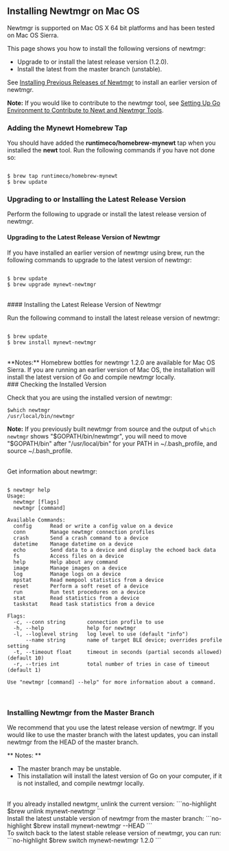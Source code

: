 ## Installing Newtmgr on Mac OS

Newtmgr is supported on Mac OS X 64 bit platforms and has been tested on Mac OS Sierra.

This page shows you how to install the following versions of newtmgr:

* Upgrade to or install the latest release version (1.2.0).
* Install the latest from the master branch (unstable).

See [Installing Previous Releases of Newtmgr](/newtmgr/prev_releases) to install an earlier version of newtmgr.

**Note:** If you would like to contribute to the newtmgr tool, see [Setting Up Go Environment to Contribute to Newt and Newtmgr Tools](/faq/go_env).

### Adding the Mynewt Homebrew Tap

You should have added the **runtimeco/homebrew-mynewt** tap when you installed the **newt** tool. Run the following commands if you have not done so:

```no-highlight

$ brew tap runtimeco/homebrew-mynewt
$ brew update

```

### Upgrading to or Installing the Latest Release Version

Perform the following to upgrade or install the latest release version of newtmgr.

#### Upgrading to the Latest Release Version of Newtmgr

If you have installed an earlier version of newtmgr using brew, run the following commands to upgrade to the latest version of newtmgr:

```no-highlight

$ brew update
$ brew upgrade mynewt-newtmgr

```

<br>
#### Installing the Latest Release Version of Newtmgr

Run the following command to install the latest release version of newtmgr:

```no-highlight

$ brew update
$ brew install mynewt-newtmgr
```
<br>
**Notes:** Homebrew bottles for newtmgr 1.2.0 are available for Mac OS Sierra.  If you are running an earlier version of Mac OS, the installation will install the latest version of Go and compile newtmgr locally.

<br>
### Checking the Installed Version

Check that you are using the installed version of newtmgr:
```no-highlight
$which newtmgr
/usr/local/bin/newtmgr
```
**Note:** If you previously built newtmgr from source and the output of `which newtmgr` shows "$GOPATH/bin/newtmgr", you will need to move "$GOPATH/bin"  after "/usr/local/bin" for your PATH in  ~/.bash_profile, and source ~/.bash_profile.

<br>
Get information about newtmgr:

```no-highlight

$ newtmgr help
Usage:
  newtmgr [flags]
  newtmgr [command]

Available Commands:
  config      Read or write a config value on a device
  conn        Manage newtmgr connection profiles
  crash       Send a crash command to a device
  datetime    Manage datetime on a device
  echo        Send data to a device and display the echoed back data
  fs          Access files on a device
  help        Help about any command
  image       Manage images on a device
  log         Manage logs on a device
  mpstat      Read mempool statistics from a device
  reset       Perform a soft reset of a device
  run         Run test procedures on a device
  stat        Read statistics from a device
  taskstat    Read task statistics from a device

Flags:
  -c, --conn string       connection profile to use
  -h, --help              help for newtmgr
  -l, --loglevel string   log level to use (default "info")
      --name string       name of target BLE device; overrides profile setting
  -t, --timeout float     timeout in seconds (partial seconds allowed) (default 10)
  -r, --tries int         total number of tries in case of timeout (default 1)

Use "newtmgr [command] --help" for more information about a command.

```
<br>

### Installing Newtmgr from the Master Branch 

We recommend that you use the latest release version of newtmgr. If you would like to use the master branch with the latest updates, you can install newtmgr from the HEAD of the master branch. 

** Notes: **

* The master branch may be unstable.
* This installation will install the latest version of Go on your computer, if it is not installed, and compile newtmgr locally. 

<br>
If you already installed newtgmr, unlink the current version:
```no-highlight
$brew unlink mynewt-newtmgr
```
<br>
Install the latest unstable version of newtmgr from the master branch:
```no-highlight
$brew install mynewt-newtmgr --HEAD
```
<br>
To switch back to the latest stable release version of newtmgr, you can run:
```no-highlight
$brew switch mynewt-newtmgr 1.2.0
```
<br>
